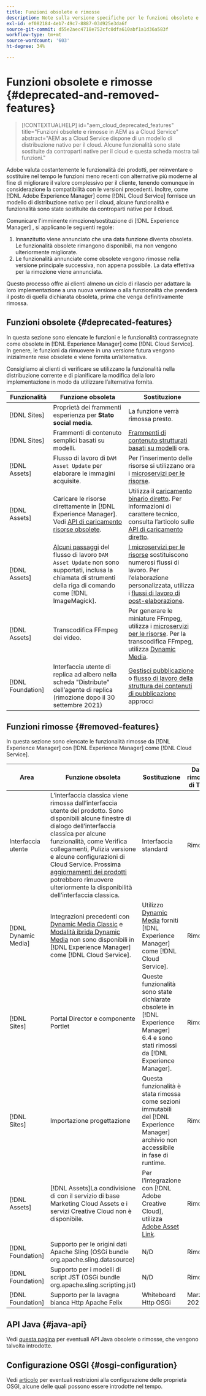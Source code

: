 ```yaml
---
title: Funzioni obsolete e rimosse
description: Note sulla versione specifiche per le funzioni obsolete e rimosse in [!DNL Adobe Experience Manager] come [!DNL Cloud Service].
exl-id: ef082184-4eb7-49c7-8887-03d925e3da6f
source-git-commit: d55e2aec4718e752cfc0dfa610abf1a1d36a583f
workflow-type: tm+mt
source-wordcount: '603'
ht-degree: 34%

---
```


# Funzioni obsolete e rimosse {#deprecated-and-removed-features}

>[!CONTEXTUALHELP]
>id="aem_cloud_deprecated_features"
>title="Funzioni obsolete e rimosse in AEM as a Cloud Service"
>abstract="AEM as a Cloud Service dispone di un modello di distribuzione nativo per il cloud. Alcune funzionalità sono state sostituite da controparti native per il cloud e questa scheda mostra tali funzioni."


Adobe valuta costantemente le funzionalità dei prodotti, per reinventare o sostituire nel tempo le funzioni meno recenti con alternative più moderne al fine di migliorare il valore complessivo per il cliente, tenendo comunque in considerazione la compatibilità con le versioni precedenti. Inoltre, come [!DNL Adobe Experience Manager] come [!DNL Cloud Service] fornisce un modello di distribuzione nativo per il cloud, alcune funzionalità e funzionalità sono state sostituite da controparti native per il cloud.

Comunicare l&#39;imminente rimozione/sostituzione di [!DNL Experience Manager] , si applicano le seguenti regole:

1. Innanzitutto viene annunciato che una data funzione diventa obsoleta. Le funzionalità obsolete rimangono disponibili, ma non vengono ulteriormente migliorate.
1. Le funzionalità annunciate come obsolete vengono rimosse nella versione principale successiva, non appena possibile. La data effettiva per la rimozione viene annunciata.

Questo processo offre ai clienti almeno un ciclo di rilascio per adattare la loro implementazione a una nuova versione o alla funzionalità che prenderà il posto di quella dichiarata obsoleta, prima che venga definitivamente rimossa.

## Funzioni obsolete {#deprecated-features}

In questa sezione sono elencate le funzioni e le funzionalità contrassegnate come obsolete in [!DNL Experience Manager] come [!DNL Cloud Service]. In genere, le funzioni da rimuovere in una versione futura vengono inizialmente rese obsolete e viene fornita un’alternativa.

Consigliamo ai clienti di verificare se utilizzano la funzionalità nella distribuzione corrente e di pianificare la modifica della loro implementazione in modo da utilizzare l’alternativa fornita.

| Funzionalità | Funzione obsoleta | Sostituzione |
| ------------ | ------------------ | ----------- |
| [!DNL Sites] | Proprietà dei frammenti esperienza per **Stato social media**. | La funzione verrà rimossa presto. |
| [!DNL Sites] | Frammenti di contenuto semplici basati su modelli. | [Frammenti di contenuto strutturati basati su modelli](/help/assets/content-fragments/content-fragments-models.md) ora. |
| [!DNL Assets] | Flusso di lavoro di `DAM Asset Update` per elaborare le immagini acquisite. | Per l’inserimento delle risorse si utilizzano ora i [microservizi per le risorse](/help/assets/asset-microservices-overview.md). |
| [!DNL Assets] | Caricare le risorse direttamente in [!DNL Experience Manager]. Vedi [API di caricamento risorse obsolete](/help/assets/developer-reference-material-apis.md#deprecated-asset-upload-api). | Utilizza il [caricamento binario diretto](/help/assets/add-assets.md). Per informazioni di carattere tecnico, consulta l’articolo sulle [API di caricamento diretto](/help/assets/developer-reference-material-apis.md#upload-binary). |
| [!DNL Assets] | [Alcuni passaggi](/help/assets/developer-reference-material-apis.md#post-processing-workflows-steps) del flusso di lavoro `DAM Asset Update` non sono supportati, inclusa la chiamata di strumenti della riga di comando come [!DNL ImageMagick]. | [I microservizi per le risorse](/help/assets/asset-microservices-overview.md) sostituiscono numerosi flussi di lavoro. Per l’elaborazione personalizzata, utilizza i [flussi di lavoro di post-elaborazione](/help/assets/asset-microservices-configure-and-use.md#post-processing-workflows). |
| [!DNL Assets] | Transcodifica FFmpeg dei video. | Per generare le miniature FFmpeg, utilizza i [microservizi per le risorse](/help/assets/asset-microservices-overview.md). Per la transcodifica FFmpeg, utilizza [Dynamic Media](/help/assets/manage-video-assets.md). |
| [!DNL Foundation] | Interfaccia utente di replica ad albero nella scheda &quot;Distribute&quot; dell’agente di replica (rimozione dopo il 30 settembre 2021) | [Gestisci pubblicazione](/help/operations/replication.md#manage-publication) o [flusso di lavoro della struttura dei contenuti di pubblicazione](/help/operations/replication.md#publish-content-tree-workflow) approcci |

## Funzioni rimosse {#removed-features}

In questa sezione sono elencate le funzionalità rimosse da [!DNL Experience Manager] con [!DNL Experience Manager] come [!DNL Cloud Service].

| Area | Funzione obsoleta | Sostituzione | Data di rimozione di Target |
| ------------ | ------------------ | ----------- | ------------------- |
| Interfaccia utente | L’interfaccia classica viene rimossa dall’interfaccia utente del prodotto. Sono disponibili alcune finestre di dialogo dell’interfaccia classica per alcune funzionalità, come Verifica collegamenti, Pulizia versione e alcune configurazioni di Cloud Service. Prossima [aggiornamenti dei prodotti](/help/release-notes/home.md) potrebbero rimuovere ulteriormente la disponibilità dell’interfaccia classica. | Interfaccia standard | Rimosso |
| [!DNL Dynamic Media] | Integrazioni precedenti con [Dynamic Media Classic](https://experienceleague.adobe.com/docs/experience-manager-65/administering/integration/scene7.html#integration) e [Modalità ibrida Dynamic Media](https://experienceleague.adobe.com/docs/experience-manager-65/assets/dynamic/config-dynamic.html#dynamic) non sono disponibili in [!DNL Experience Manager] come [!DNL Cloud Service]. | Utilizzo [Dynamic Media](/help/assets/dynamic-media/dynamic-media.md) forniti [!DNL Experience Manager] come [!DNL Cloud Service]. | Rimosso |
| [!DNL Sites] | Portal Director e componente Portlet | Queste funzionalità sono state dichiarate obsolete in [!DNL Experience Manager] 6.4 e sono stati rimossi da [!DNL Experience Manager]. | Rimosso |
| [!DNL Sites] | Importazione progettazione | Questa funzionalità è stata rimossa come sezioni immutabili del [!DNL Experience Manager] archivio non accessibile in fase di runtime. | Rimosso |
| [!DNL Assets] | [!DNL Assets]La condivisione di con il servizio di base Marketing Cloud Assets e i servizi Creative Cloud non è disponibile. | Per l’integrazione con [!DNL Adobe Creative Cloud], utilizza [Adobe Asset Link](https://helpx.adobe.com/it/enterprise/using/adobe-asset-link.html). | Rimosso |
| [!DNL Foundation] | Supporto per le origini dati Apache Sling (OSGi bundle org.apache.sling.datasource) | N/D | Rimosso |
| [!DNL Foundation] | Supporto per i modelli di script JST (OSGi bundle org.apache.sling.scripting.jst) | N/D | Rimosso |
| [!DNL Foundation] | Supporto per la lavagna bianca Http Apache Felix | Whiteboard Http OSGi | Marzo 2022 |

## API Java {#java-api}

Vedi [questa pagina](/help/release-notes/deprecated-apis.md) per eventuali API Java obsolete o rimosse, che vengono talvolta introdotte.

## Configurazione OSGI {#osgi-configuration}

Vedi [articolo](/help/implementing/deploying/osgi-configuration-api.md) per eventuali restrizioni alla configurazione delle proprietà OSGI, alcune delle quali possono essere introdotte nel tempo.
